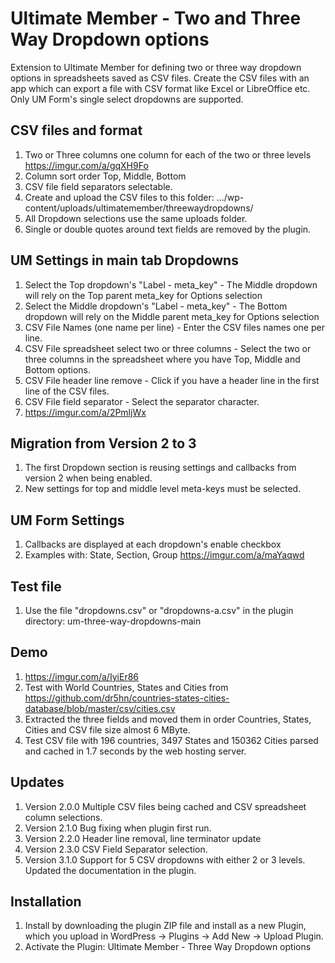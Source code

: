 # Ultimate Member - Two and Three Way Dropdown options
Extension to Ultimate Member for defining two or three way dropdown options in spreadsheets saved as CSV files.
Create the CSV files with an app which can export a file with CSV format like Excel or LibreOffice etc.
Only UM Form's single select dropdowns are supported.

## CSV files and format
1. Two or Three columns one column for each of the two or three levels https://imgur.com/a/gqXH9Fo
2. Column sort order Top, Middle, Bottom
3. CSV file field separators selectable.
4. Create and upload the CSV files to this folder:  .../wp-content/uploads/ultimatemember/threewaydropdowns/
5. All Dropdown selections use the same uploads folder.
6. Single or double quotes around text fields are removed by the plugin.

## UM Settings in main tab Dropdowns
1. Select the Top dropdown's "Label - meta_key" - The Middle dropdown will rely on the Top parent meta_key for Options selection
2. Select the Middle dropdown's "Label - meta_key" - The Bottom dropdown will rely on the Middle parent meta_key for Options selection
3. CSV File Names (one name per line) - Enter the CSV files names one per line.
4. CSV File spreadsheet select two or three columns - Select the two or three columns in the spreadsheet where you have Top, Middle and Bottom options.
5. CSV File header line remove - Click if you have a header line in the first line of the CSV files.
6. CSV File field separator - Select the separator character.
7. https://imgur.com/a/2PmljWx

## Migration from Version 2 to 3
1. The first Dropdown section is reusing settings and callbacks from version 2 when being enabled.
2. New settings for top and middle level meta-keys must be selected.

## UM Form Settings
1. Callbacks are displayed at each dropdown's enable checkbox
2. Examples with: State, Section, Group https://imgur.com/a/maYaqwd

## Test file
1. Use the file "dropdowns.csv" or "dropdowns-a.csv" in the plugin directory: um-three-way-dropdowns-main 

## Demo
1. https://imgur.com/a/IyiEr86
2. Test with World Countries, States and Cities from https://github.com/dr5hn/countries-states-cities-database/blob/master/csv/cities.csv
3. Extracted the three fields and moved them in order Countries, States, Cities and CSV file size almost 6 MByte.
4. Test CSV file with 196 countries, 3497 States and 150362 Cities parsed and cached in 1.7 seconds by the web hosting server.

## Updates
1. Version 2.0.0 Multiple CSV files being cached and CSV spreadsheet column selections.
2. Version 2.1.0 Bug fixing when plugin first run.
3. Version 2.2.0 Header line removal, line terminator update
4. Version 2.3.0 CSV Field Separator selection.
5. Version 3.1.0 Support for 5 CSV dropdowns with either 2 or 3 levels. Updated the documentation in the plugin.

## Installation
1. Install by downloading the plugin ZIP file and install as a new Plugin, which you upload in WordPress -> Plugins -> Add New -> Upload Plugin.
2. Activate the Plugin: Ultimate Member - Three Way Dropdown options
